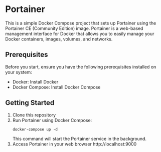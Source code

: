 # Portainer

This is a simple Docker Compose project that sets up Portainer using the Portainer CE (Community Edition) image. Portainer is a web-based management interface for Docker that allows you to easily manage your Docker containers, images, volumes, and networks.

## Prerequisites

Before you start, ensure you have the following prerequisites installed on your system:

* Docker: Install Docker
* Docker Compose: Install Docker Compose

## Getting Started

1. Clone this repository
2. Run Portainer using Docker Compose:
   ```
   docker-compose up -d
   ```
   This command will start the Portainer service in the background.
3. Access Portainer in your web browser http://localhost:9000